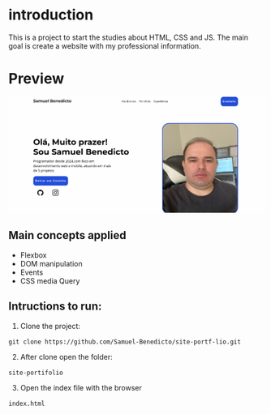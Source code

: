 # introduction

This is a project to start the studies about HTML, CSS and JS.
The main goal is create a website with my professional information.

# Preview

<img src="https://github.com/Samuel-Benedicto/site-portf-lio/blob/main/preview.png" heigth="500"/>

## Main concepts applied

- Flexbox
- DOM manipulation
- Events
- CSS media Query

## Intructions to run:

1. Clone the project:

```
git clone https://github.com/Samuel-Benedicto/site-portf-lio.git
```

2. After clone open the folder:

```
site-portifolio
```

3. Open the index file with the browser

```
index.html
```
